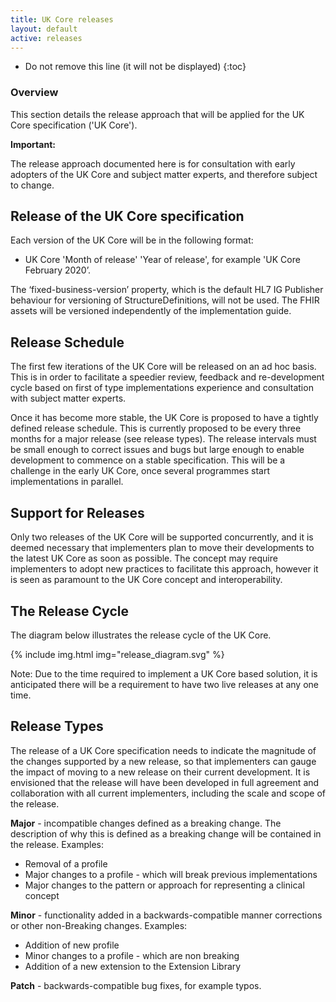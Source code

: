 ```yaml
---
title: UK Core releases
layout: default
active: releases
---
```



<!-- TOC  the css styling for this is \pages\assets\css\project.css under 'markdown-toc'-->

* Do not remove this line (it will not be displayed)
{:toc}


<!-- end TOC -->

### Overview
This section details the release approach that will be applied for the UK Core specification ('UK Core').

**Important:**

The release approach documented here is for consultation with early adopters of the UK Core and subject matter experts, and therefore subject to change. 

## Release of the UK Core specification
Each version of the UK Core will be in the following format:

- UK Core 'Month of release' 'Year of release', for example 'UK Core February 2020’.

The ‘fixed-business-version’ property, which is the default HL7 IG Publisher behaviour for versioning of StructureDefinitions, will not be used. The FHIR assets will be versioned independently of the implementation guide.


## Release Schedule
The first few iterations of the UK Core will be released on an ad hoc basis. This is in order to facilitate a speedier review, feedback and re-development cycle based on first of type implementations experience and consultation with subject matter experts.  

Once it has become more stable, the UK Core is proposed to have a tightly defined release schedule. This is currently proposed to be every three months for a major release (see release types). The release intervals must be small enough to correct issues and bugs but large enough to enable development to commence on a stable specification. This will be a challenge in the early UK Core, once several programmes start implementations in parallel. 

## Support for Releases
Only two releases of the UK Core will be supported concurrently, and it is deemed necessary that implementers plan to move their developments to the latest UK Core as soon as possible. The concept may require implementers to adopt new practices to facilitate this approach, however it is seen as paramount to the UK Core concept and interoperability. 

## The Release Cycle

The diagram below illustrates the release cycle of the UK Core.

{% include img.html img="release_diagram.svg" %}

Note: Due to the time required to implement a UK Core based solution, it is anticipated there will be a requirement to have two live releases at any one time. 

## Release Types
The release of a UK Core specification needs to indicate the magnitude of the changes supported by a new release, so that implementers can gauge the impact of moving to a new release on their current development. It is envisioned that the release will have been developed in full agreement and collaboration with all current implementers, including the scale and scope of the release. 

**Major** - incompatible changes defined as a breaking change. The description of why this is defined as a breaking change will be contained in the release. 
Examples: 

-  Removal of a profile
-  Major changes to a profile - which will break previous implementations
-  Major changes to the pattern or approach for representing a clinical concept

**Minor** - functionality added in a backwards-compatible manner corrections or other non-Breaking changes.
Examples:

- Addition of new profile
- Minor changes to a profile - which are non breaking
- Addition of a new extension to the Extension Library

**Patch** - backwards-compatible bug fixes, for example typos.
  
